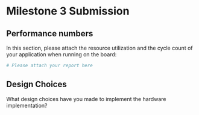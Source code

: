 # Milestone 3 Submission

## Performance numbers
In this section, please attach the resource utilization and the cycle count of your application when running on the board: 
```bash 
# Please attach your report here
```

## Design Choices
What design choices have you made to implement the hardware implementation? 

